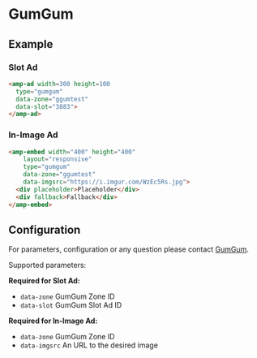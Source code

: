 <!---
Copyright 2017 The AMP HTML Authors. All Rights Reserved.

Licensed under the Apache License, Version 2.0 (the "License");
you may not use this file except in compliance with the License.
You may obtain a copy of the License at

      http://www.apache.org/licenses/LICENSE-2.0

Unless required by applicable law or agreed to in writing, software
distributed under the License is distributed on an "AS-IS" BASIS,
WITHOUT WARRANTIES OR CONDITIONS OF ANY KIND, either express or implied.
See the License for the specific language governing permissions and
limitations under the License.
-->

# GumGum

## Example

### Slot Ad
```html
<amp-ad width=300 height=100
  type="gumgum"
  data-zone="ggumtest"
  data-slot="3883">
</amp-ad>
```

### In-Image Ad
```html
<amp-embed width="400" height="400"
    layout="responsive"
    type="gumgum"
    data-zone="ggumtest"
    data-imgsrc="https://i.imgur.com/WzEc5Rs.jpg">
  <div placeholder>Placeholder</div>
  <div fallback>Fallback</div>
</amp-embed>
```

## Configuration

For parameters, configuration or any question please contact [GumGum](http://gumgum.com/contact/).

Supported parameters:

__Required for Slot Ad:__

- `data-zone` GumGum Zone ID
- `data-slot` GumGum Slot Ad ID

__Required for In-Image Ad:__

- `data-zone` GumGum Zone ID
- `data-imgsrc` An URL to the desired image

